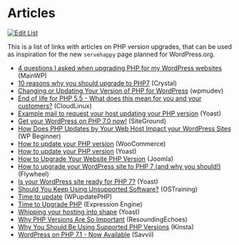 # Articles

[![Edit List](https://img.shields.io/badge/Edit_List--green.svg?style=social)](https://github.com/wp-core-php/servehappy-resources/edit/master/articles/articles.md)

This is a list of links with articles on PHP version upgrades, that can be used as inspiration for the new `servehappy` page planned for WordPress.org.

* [4 questions I asked when upgrading PHP for my WordPress websites](https://mainwp.com/upgrading-php-wordpress-websites/) (MainWP)
* [10 reasons why you should upgrade to PHP7](https://www.eduonix.com/blog/web-programming-tutorials/10-reasons-why-you-should-upgrade-to-php7/) (Crystal)
* [Changing or Updating Your Version of PHP for WordPress](https://premium.wpmudev.org/blog/updating-php-version/) (wpmudev)
* [End of life for PHP 5.5 - What does this mean for you and your customers?](https://www.cloudlinux.com/cloudlinux-os-blog/entry/end-of-life-for-php-5-5-what-does-this-mean-for-you-and-your-customers) (CloudLinux)
* [Example mail to request your host updating your PHP version](https://kb.yoast.com/kb/example-mail-to-request-your-host-updating-your-php-version/) (Yoast)
* [Get your WordPress on PHP 7.0 now!](https://www.siteground.com/blog/wordpress-on-php7-now/) (SiteGround)
* [How Does PHP Updates by Your Web Host Impact your WordPress Sites](http://www.wpbeginner.com/beginners-guide/how-does-php-updates-by-your-web-host-impacts-your-wordpress-sites/) (WP Beginner)
* [How to update your PHP version](https://docs.woocommerce.com/document/how-to-update-your-php-version/) (WooCommerce)
* [How to update your PHP version](https://kb.yoast.com/kb/how-to-update-your-php-version/) (Yoast)
* [How to Upgrade Your Website PHP Version](https://magazine.joomla.org/issues/issue-may-2016/item/3033-how-to-upgrade-your-website-php-version) (Joomla)
* [How to upgrade your WordPress site to PHP 7 (and why you should!)](https://getflywheel.com/layout/upgrade-wordpress-php-7/) (Flywheel)
* [Is your WordPress site ready for PHP 7?](https://kb.yoast.com/kb/site-ready-php-7/) (Yoast)
* [Should You Keep Using Unsupported Software?](https://www.ostraining.com/blog/general/unsupported/) (OSTraining)
* [Time to update](http://www.wpupdatephp.com/update/) (WPupdatePHP)
* [Time to Upgrade PHP](https://expressionengine.com/blog/time-to-upgrade-php) (Expression Engine)
* [Whipping your hosting into shape](https://yoast.com/whipping-your-hosting-into-shape/) (Yoast)
* [Why PHP Versions Are So Important](https://resoundingechoes.net/development/php-versions-important/) (ResoundingEchoes)
* [Why You Should Be Using Supported PHP Versions](https://kinsta.com/blog/php-versions/) (Kinsta)
* [WordPress on PHP 7.1 - Now Available](https://www.savvii.eu/blog/wordpress-php-7-1/) (Savvii)
